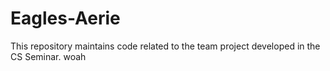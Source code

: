 Eagles-Aerie
============

This repository maintains code related to the team project developed in the CS Seminar.
woah
